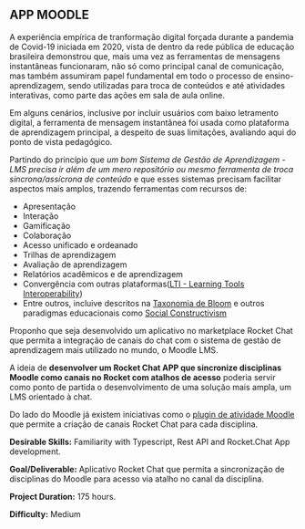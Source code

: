 
## APP MOODLE
A experiência empírica de tranformação digital forçada durante a pandemia de Covid-19 iniciada em 2020, vista de dentro da rede pública de educação brasileira demonstrou que, mais uma vez as ferramentas de mensagens instantâneas funcionaram, não só como principal canal de comunicação, mas também assumiram papel fundamental em todo o processo de ensino-aprendizagem, sendo utilizadas para troca de conteúdos e até atividades interativas, como parte das ações em sala de aula online. 

Em alguns cenários, inclusive por incluir usuários com baixo letramento digital, a ferramenta de mensagem instantânea foi usada como plataforma de aprendizagem principal, a despeito de suas limitações, avaliando aqui do ponto de vista pedagógico.

Partindo do princípio que *um bom Sistema de Gestão de Aprendizagem - LMS precisa ir além de um mero repositório ou mesmo ferramenta de troca sincrona/assícrona de conteúdo* e que esses sistemas precisam facilitar aspectos mais amplos, trazendo ferramentas com recursos de:
* Apresentação 
* Interação
* Gamificação
* Colaboração
* Acesso unificado e ordeanado
* Trilhas de aprendizagem
* Avaliação de aprendizagem
* Relatórios acadêmicos e de aprendizagem
* Convergência com outras plataformas([LTI - Learning Tools Interoperability](https://www.imsglobal.org/basic-overview-how-lti-works))
* Entre outros, incluive descritos na [Taxonomia de Bloom](https://cft.vanderbilt.edu/guides-sub-pages/blooms-taxonomy/) e outros paradigmas educacionais como [Social Constructivism](https://gsi.berkeley.edu/gsi-guide-contents/learning-theory-research/social-constructivism/)

Proponho que seja desenvolvido um aplicativo no marketplace Rocket Chat que permita a integração de canais do chat com o sistema de gestão de aprendizagem mais utilizado no mundo, o Moodle LMS.

A ideia de **desenvolver um Rocket Chat APP que sincronize disciplinas Moodle como canais no Rocket com atalhos de acesso** poderia servir como ponto de partida o desenvolvimento de uma solução mais ampla, um LMS orientado à chat.

Do lado do Moodle já existem iniciativas como o [plugin de atividade Moodle](https://moodle.org/plugins/mod_rocketchat) que permite a criação de canais Rocket Chat para cada disciplina. 

**Desirable Skills:** Familiarity with Typescript, Rest API  and Rocket.Chat App development.

**Goal/Deliverable:**  Aplicativo Rocket Chat que permita a sincronização de disciplinas do Moodle para acesso via atalho no canal da disciplina.

**Project Duration:** 175 hours.

**Difficulty:** Medium
